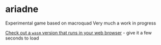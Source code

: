 # ariadne
Experimental game based on macroquad
Very much a work in progress

[Check out a `wasm` version that runs in your web browser][1] - give it a few seconds to load

[1]: https://eekkaiia.github.io/ariadne
